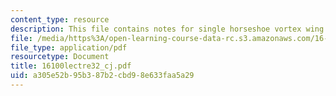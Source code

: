```yaml
---
content_type: resource
description: This file contains notes for single horseshoe vortex wing model.
file: /media/https%3A/open-learning-course-data-rc.s3.amazonaws.com/16-100-aerodynamics-fall-2005/a305e52b95b387b2cbd98e633faa5a29_16100lectre32_cj.pdf
file_type: application/pdf
resourcetype: Document
title: 16100lectre32_cj.pdf
uid: a305e52b-95b3-87b2-cbd9-8e633faa5a29
---
```

